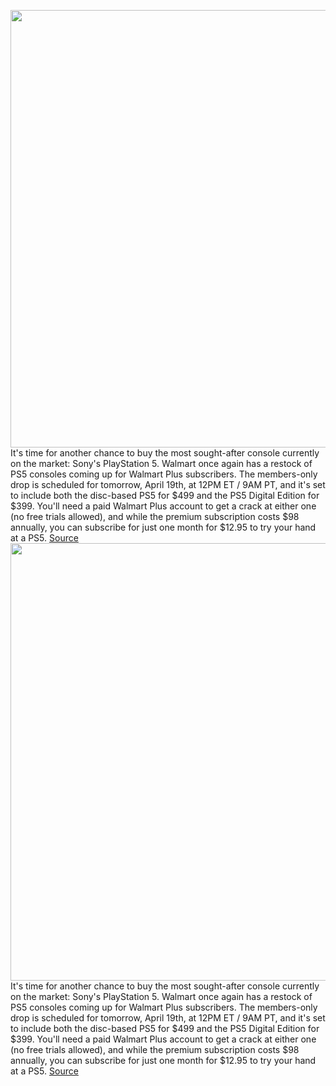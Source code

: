 <img src='https://cdn.vox-cdn.com/thumbor/-XexmKs3fEXiwflboQZYpF8c6ZI=/0x0:2040x1360/1200x800/filters:focal(857x517:1183x843)/cdn.vox-cdn.com/uploads/chorus_image/image/70763089/vpavic_4261_20201023_0058.0.jpg' width='700px' /><br/>
It's time for another chance to buy the most sought-after console currently on the market: Sony's PlayStation 5. Walmart once again has a restock of PS5 consoles coming up for Walmart Plus subscribers. The members-only drop is scheduled for tomorrow, April 19th, at 12PM ET / 9AM PT, and it's set to include both the disc-based PS5 for $499 and the PS5 Digital Edition for $399. You'll need a paid Walmart Plus account to get a crack at either one (no free trials allowed), and while the premium subscription costs $98 annually, you can subscribe for just one month for $12.95 to try your hand at a PS5.
<a href='https://www.theverge.com/2022/4/18/22988835/sony-playstation-5-ps5-console-restock-walmart-plus-availability-check-inventory'> Source <a/><img src='https://cdn.vox-cdn.com/thumbor/-XexmKs3fEXiwflboQZYpF8c6ZI=/0x0:2040x1360/1200x800/filters:focal(857x517:1183x843)/cdn.vox-cdn.com/uploads/chorus_image/image/70763089/vpavic_4261_20201023_0058.0.jpg' width='700px' /><br/>
It's time for another chance to buy the most sought-after console currently on the market: Sony's PlayStation 5. Walmart once again has a restock of PS5 consoles coming up for Walmart Plus subscribers. The members-only drop is scheduled for tomorrow, April 19th, at 12PM ET / 9AM PT, and it's set to include both the disc-based PS5 for $499 and the PS5 Digital Edition for $399. You'll need a paid Walmart Plus account to get a crack at either one (no free trials allowed), and while the premium subscription costs $98 annually, you can subscribe for just one month for $12.95 to try your hand at a PS5.
<a href='https://www.theverge.com/2022/4/18/22988835/sony-playstation-5-ps5-console-restock-walmart-plus-availability-check-inventory'> Source <a/>